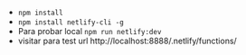 * ```npm install```
* ```npm install netlify-cli -g```
* Para probar local ```npm run netlify:dev```
* visitar para test url http://localhost:8888/.netlify/functions/<function>